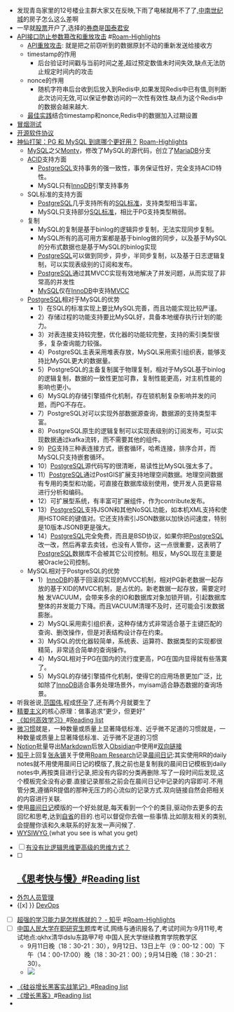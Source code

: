 - 发现青岛家里的12号楼业主群大家又在反映,下雨了电梯就用不了了,[中南世纪城](<中南世纪城.md>)的房子怎么这么差啊
- 一早就[股票](<股票.md>)开户了,选择的[券商](<券商.md>)是[国泰君安](<国泰君安.md>)
- [API接口防止参数篡改和重放攻击](https://www.toutiao.com/a6825895919972516365/) #[Roam-Highlights](<Roam-Highlights.md>)
    - [API重放攻击](<API重放攻击.md>): 就是把之前窃听到的数据原封不动的重新发送给接收方
    - timestamp的作用
        - 后台验证时间戳与当前时间之差,超过预定数值未时间失效,缺点无法防止规定时间内的攻击
    - nonce的作用
        - 随机字符串后台收到后放入到Redis中,如果发现Redis中已有值,则判断此次访问无效,可以保证参数访问的一次性有效性.缺点为这个Redis中的数据会越来越大.
    - [最佳实践](<最佳实践.md>)结合timestamp和nonce,Redis中的数据加入过期设置
- [冒烟测试](<冒烟测试.md>)
- [开源软件协议](<开源软件协议.md>)
- [神仙打架：PG 和 MySQL 到底哪个更好用？](https://www.toutiao.com/a6835793897591931400/) [Roam-Highlights](<Roam-Highlights.md>)
    - [MySQL](<MySQL.md>)之父[Monty](<Monty.md>)，修改了MySQL的源代码，创立了[MariaDB](<MariaDB.md>)分支
    - [ACID](<ACID.md>)支持方面
        - [PostgreSQL](<PostgreSQL.md>)支持事务的强一致性，事务保证性好，完全支持ACID特性。
        - MySQL只有[InnoDB](<InnoDB.md>)引擎支持事务
    - SQL标准的支持方面
        - [PostgreSQL](<PostgreSQL.md>)几乎支持所有的[SQL标准](<SQL标准.md>)，支持类型相当丰富。
        - MySQL只支持部分[SQL标准](<SQL标准.md>)，相比于PG支持类型稍弱。
    - 复制
        - MySQL的复制是基于binlog的逻辑异步复制，无法实现同步复制。
        - MySQL所有的高可用方案都是基于binlog做的同步，以及基于MySQL的分布式数据也是基于MySQL的binlog实现
        - [PostgreSQL](<PostgreSQL.md>)可以做到同步，异步，半同步复制，以及基于日志逻辑复制，可以实现表级别的订阅和发布。
        - [PostgreSQL](<PostgreSQL.md>)通过其MVCC实现有效地解决了并发问题，从而实现了非常高的并发性
        - [MySQL](<MySQL.md>)仅在[InnoDB](<InnoDB.md>)中支持[MVCC](<MVCC.md>)
    - [PostgreSQL](<PostgreSQL.md>)相对于MySQL的优势
        - 1）在SQL的标准实现上要比MySQL完善，而且功能实现比较严谨。
        - 2）存储过程的功能支持要比MySQL好，具备本地缓存执行计划的能力。
        - 3）对表连接支持较完整，优化器的功能较完整，支持的索引类型很多，复杂查询能力较强。
        - 4）PostgreSQL主表采用堆表存放，MySQL采用索引组织表，能够支持比MySQL更大的数据量。
        - 5）PostgreSQL的主备复制属于物理复制，相对于MySQL基于binlog的逻辑复制，数据的一致性更加可靠，复制性能更高，对主机性能的影响也更小。
        - 6）MySQL的存储引擎插件化机制，存在锁机制复杂影响并发的问题，而PG不存在。
        - 7）PostgreSQL对可以实现外部数据源查询，数据源的支持类型丰富。
        - 8）PostgreSQL原生的逻辑复制可以实现表级别的订阅发布，可以实现数据通过kafka流转，而不需要其他的组件。
        - 9）[PG](<PG.md>)支持三种表连接方式，嵌套循环，哈希连接，排序合并，而MySQL只支持嵌套循环。
        - 10）[PostgreSQL](<PostgreSQL.md>)源代码写的很清晰，易读性比MySQL强太多了。
        - 11）[PostgreSQL](<PostgreSQL.md>)通过PostGIS扩展支持地理空间数据。地理空间数据有专用的类型和功能，可直接在数据库级别使用，使开发人员更容易进行分析和编码。
        - 12）可扩展型系统，有丰富可扩展组件，作为contribute发布。
        - 13）[PostgreSQL](<PostgreSQL.md>)支持JSON和其他NoSQL功能，如本机XML支持和使用HSTORE的键值对。它还支持索引JSON数据以加快访问速度，特别是10版本JSONB更是强大。
        - 14）[PostgreSQL](<PostgreSQL.md>)完全免费，而且是BSD协议，如果你把[PostgreSQL](<PostgreSQL.md>)改一改，然后再拿去卖钱，也没有人管你，这一点很重要，这表明了[PostgreSQL](<PostgreSQL.md>)数据库不会被其它公司控制。相反，MySQL现在主要是被Oracle公司控制。
    - MySQL相对于PostgreSQL的优势
        - 1）[InnoDB](<InnoDB.md>)的基于回滚段实现的MVCC机制，相对PG新老数据一起存放的基于XID的MVCC机制，是占优的。新老数据一起存放，需要定时触 发VACUUM，会带来多余的IO和数据库对象加锁开销，引起数据库整体的并发能力下降。而且VACUUM清理不及时，还可能会引发数据膨胀。
        - 2）MySQL采用索引组织表，这种存储方式非常适合基于主键匹配的查询、删改操作，但是对表结构设计存在约束。
        - 3）MySQL的优化器较简单，系统表、运算符、数据类型的实现都很精简，非常适合简单的查询操作。
        - 4）MySQL相对于PG在国内的流行度更高，PG在国内显得就有些落寞了。
        - 5）MySQL的存储引擎插件化机制，使得它的应用场景更加广泛，比如除了[InnoDB](<InnoDB.md>)适合事务处理场景外，myisam适合静态数据的查询场景。
- 听我爸说,[范国伟](<范国伟.md>),程成[怀孕](<怀孕.md>)了,还有两个月就要生了
- [精要主义](<精要主义.md>)的核心原理：做事追求“更少，但更好”
- [《如何高效学习》](<《如何高效学习》.md>)#[Reading list](<Reading list.md>)
- [微习惯](<微习惯.md>)就是，一种数量或质量上显著降低标准、近乎微不足道的习惯就是，一种数量或质量上显著降低标准、近乎微不足道的习惯
- [Notion](<Notion.md>)批量导出[Markdown](<Markdown.md>)后放入[Obsidian](<Obsidian.md>)中使用#[双向链接](<双向链接.md>)
- [知乎](<知乎.md>)上回复[张永锡](<张永锡.md>)关于使用[Roam Research](<Roam Research.md>)记录[晨间日记](<晨间日记.md>):其实使用RR的daily notes就不用使用晨间日记的模版了,我之前也是复制我的晨间日记模板到daily notes中,再按类目进行记录,把没有内容的分类再删除.写了一段时间后发现,这个模板完全没有必要.直接记录那些之前会在晨间日记中记录的内容即可.不用管分类,遵循RR提倡的那种无压力的心流似的记录方式.双向链接自然会把相关的内容进行关联.
- 使用[晨间日记](<晨间日记.md>)模版的一个好处就是,每天看到一个个的类目,驱动你去更多的去回忆和思考,达到[自省](<自省.md>)的目的.也可以督促你去做一些事情.比如朋友相关的类别,会提醒你该和久未联系的好友发一声问候了.
- [WYSIWYG ](<WYSIWYG .md>)(what you see is what you get)
- [ ] [有没有比逻辑思维更高级的思维方式？](https://www.zhihu.com/question/263474432/answer/562772745)
- [ ] [《思考快与慢》](<《思考快与慢》.md>)#[Reading list](<Reading list.md>)
    - 
- [外包人员管理](<外包人员管理.md>)
- {[x] }} [DevOps](<DevOps.md>)
- [ ] [超强的学习能力是怎样练就的？ - 知乎](https://www.zhihu.com/question/35103080/answer/614119072) #[Roam-Highlights](<Roam-Highlights.md>)
- [ ] [中国人民大学](<中国人民大学.md>)[在职研究生](<在职研究生.md>)题库考试,网络与通讯报名了,考试时间为:9月11号,考试地点:qkhx清华dslu东路甲7号 中国人民大学继续教育学院教学区
    - 9月11日晚（18：30-21：30），9月12日、13日上午（9：00-12：00）下午（14：00-17:00）晚（18：30-21：00）；9月14日晚（18：30-21：30）。
    - ![](https://firebasestorage.googleapis.com/v0/b/firescript-577a2.appspot.com/o/imgs%2Fapp%2Flxyer%2FwQ58F3W8VX.png?alt=media&token=18106e09-ef10-4d79-9071-6dd6a75a5a75)
- [《硅谷增长黑客实战笔记》](<《硅谷增长黑客实战笔记》.md>)#[Reading list](<Reading list.md>)
- [《增长黑客》](<《增长黑客》.md>)#[Reading list](<Reading list.md>)
- 
